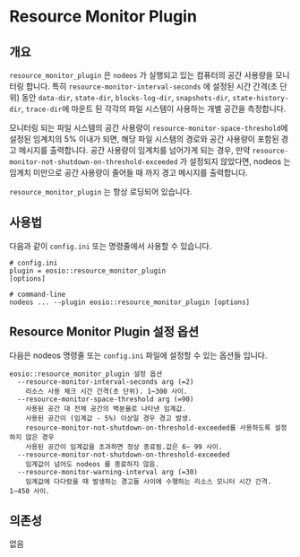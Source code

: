 # Resource Monitor Plugin

## 개요

`resource_monitor_plugin` 은  `nodeos` 가 실행되고 있는 컴퓨터의 공간 사용량을 모니터링 합니다. 특히 `resource-monitor-interval-seconds` 에 설정된 시간 간격(초 단위) 동안 `data-dir`, `state-dir`, `blocks-log-dir`, `snapshots-dir`, `state-history-dir`, `trace-dir`에 마운트 된 각각의 파일 시스템이 사용하는 개별 공간을 측정합니다.&#x20;

모니터링 되는 파일 시스템의 공간 사용량이 `resource-monitor-space-threshold`에 설정된 임계치의 5% 이내가 되면, 해당 파일 시스템의 경로와 공간 사용량이 포함된 경고 메시지를 출력합니다. 공간 사용량이 임계치를 넘어가게 되는 경우, 만약 `resource-monitor-not-shutdown-on-threshold-exceeded` 가 설정되지 않았다면,  nodeos 는 임계치 미만으로 공간 사용량이 줄어들 때 까지 경고 메시지를 출력합니다.

`resource_monitor_plugin` 는 항상 로딩되어 있습니다.

## 사용법

다음과 같이 `config.ini`  또는 명령줄에서 사용할 수 있습니다.&#x20;

```
# config.ini
plugin = eosio::resource_monitor_plugin
[options]

# command-line
nodeos ... --plugin eosio::resource_monitor_plugin [options]
```

## Resource Monitor Plugin 설정 옵션

다음은 nodeos 명령줄 또는 `config.ini` 파일에 설정할 수 있는 옵션들 입니다.

```
eosio::resource_monitor_plugin 설정 옵션
  --resource-monitor-interval-seconds arg (=2)
    리소스 사용 체크 시간 간격(초 단위). 1~300 사이.
  --resource-monitor-space-threshold arg (=90)
    사용된 공간 대 전체 공간의 백분율로 나타낸 임계값. 
    사용된 공간이 (임계값 - 5%) 이상일 경우 경고 발생.
    resource-monitor-not-shutdown-on-threshold-exceeded를 사용하도록 설정하지 않은 경우 
    사용된 공간이 임계값을 초과하면 정상 종료됨.값은 6~ 99 사이.
  --resource-monitor-not-shutdown-on-threshold-exceeded 
    임계값이 넘어도 nodeos 를 종료하지 않음.
  --resource-monitor-warning-interval arg (=30)
    임계값에 다다랐을 때 발생하는 경고들 사이에 수행하는 리소스 모니터 시간 간격. 1~450 사이.
```

## 의존성

없음
